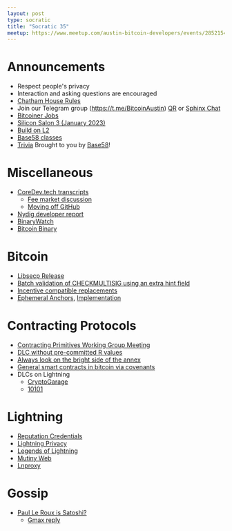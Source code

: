 ```yaml
---
layout: post
type: socratic
title: "Socratic 35"
meetup: https://www.meetup.com/austin-bitcoin-developers/events/285215416/
---
```


# Announcements

- Respect people's privacy
- Interaction and asking questions are encouraged
- [Chatham House Rules](https://www.chathamhouse.org/about-us/chatham-house-rule)
- Join our Telegram group (https://t.me/BitcoinAustin) [QR](../assets/imgs/telegram-group.svg) or [Sphinx Chat](https://tribes.sphinx.chat/t/austintaexasbitcoiners)
- [Bitcoiner Jobs](https://bitcoinerjobs.co/)
- [Silicon Salon 3 (January 2023)](https://lists.linuxfoundation.org/pipermail/bitcoin-dev/2022-November/021213.html)
- [Build on L2](https://www.buildonl2.com/)
- [Base58 classes](https://www.base58.info/classes)
- [Trivia](https://twitter.com/niftynei/status/1603506367117000706) Brought to you by [Base58](https://www.base58.info/)!

# Miscellaneous

- [CoreDev.tech transcripts](https://bitcoinops.org/en/newsletters/2022/10/26/)
  - [Fee market discussion](https://diyhpl.us/wiki/transcripts/bitcoin-core-dev-tech/2022-10-11-fee-market/)
  - [Moving off GitHub](https://diyhpl.us/wiki/transcripts/bitcoin-core-dev-tech/2022-10-11-github/)
- [Nydig developer report](https://assets-global.website-files.com/614e11536f66309636c98688/63208342664438223226c3de_NYDIG%20-%20Developers%20of%20Bitcoin%202022.pdf)
- [BinaryWatch](https://binarywatch.org/)
- [Bitcoin Binary](https://bitcoinbinary.org/)

# Bitcoin

- [Libsecp Release](https://lists.linuxfoundation.org/pipermail/bitcoin-dev/2022-December/021271.html)
- [Batch validation of CHECKMULTISIG using an extra hint field](https://lists.linuxfoundation.org/pipermail/bitcoin-dev/2022-October/021048.html)
- [Incentive compatible replacements](https://github.com/bitcoin/bitcoin/pull/26451)
- [Ephemeral Anchors](https://lists.linuxfoundation.org/pipermail/bitcoin-dev/2022-October/021036.html), [Implementation](https://bitcoinops.org/en/newsletters/2022/12/07/#ephemeral-anchors-implementation)

# Contracting Protocols

- [Contracting Primitives Working Group Meeting](https://lists.linuxfoundation.org/pipermail/bitcoin-dev/2022-December/021269.html)
- [DLC without pre-committed R values](https://mailmanlists.org/pipermail/dlc-dev/2022-November/000167.html)
- [Always look on the bright side of the annex](https://github.com/bitcoin-inquisition/bitcoin/pull/9)
- [General smart contracts in bitcoin via covenants](https://merkle.fun/)
- DLCs on Lightning
  - [CryptoGarage](https://medium.com/crypto-garage/dlc-on-lightning-cb5d191f6e64)
  - [10101](https://makers.bolt.fun/story/how-10101-is-bringing-cfds-to-lightning--352)

# Lightning

- [Reputation Credentials](https://bitcoinops.org/en/newsletters/2022/11/30/#reputation-credentials-proposal-to-mitigate-ln-jamming-attacks)
- [Lightning Privacy](https://lightningprivacy.com//)
- [Legends of Lightning](https://twitter.com/boltfun_btc/status/1600585935002796032)
- [Mutiny Web](https://makers.bolt.fun/story/mutiny-web-pitch--476)
- [Lnproxy](https://github.com/lnproxy/lnproxy)

# Gossip

- [Paul Le Roux is Satoshi?](https://martinshkreli.substack.com/p/paul-le-roux-is-satoshi)
  - [Gmax reply](https://twitter.com/zndtoshi/status/1602872559749455873)
